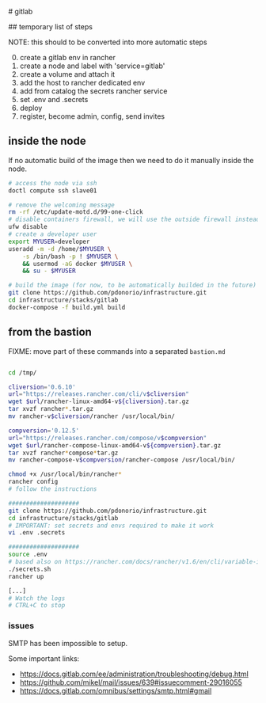 
# gitlab

## temporary list of steps

NOTE: this should to be converted into more automatic steps

0. create a gitlab env in rancher
1. create a node and label with 'service=gitlab'
2. create a volume and attach it 
3. add the host to rancher dedicated env
4. add from catalog the secrets rancher service
5. set .env and .secrets
6. deploy
7. register, become admin, config, send invites


## inside the node

If no automatic build of the image then we need to do it manually inside the node.

```bash
# access the node via ssh
doctl compute ssh slave01

# remove the welcoming message
rm -rf /etc/update-motd.d/99-one-click
# disable containers firewall, we will use the outside firewall instead
ufw disable
# create a developer user
export MYUSER=developer
useradd -m -d /home/$MYUSER \
    -s /bin/bash -p ! $MYUSER \
    && usermod -aG docker $MYUSER \
    && su - $MYUSER

# build the image (for now, to be automatically builded in the future)
git clone https://github.com/pdonorio/infrastructure.git
cd infrastructure/stacks/gitlab
docker-compose -f build.yml build

```

## from the bastion

FIXME: move part of these commands into a separated `bastion.md`

```bash

cd /tmp/

cliversion='0.6.10'
url="https://releases.rancher.com/cli/v$cliversion"
wget $url/rancher-linux-amd64-v${cliversion}.tar.gz
tar xvzf rancher*.tar.gz
mv rancher-v$cliversion/rancher /usr/local/bin/

compversion='0.12.5'
url="https://releases.rancher.com/compose/v$compversion"
wget $url/rancher-compose-linux-amd64-v${compversion}.tar.gz
tar xvzf rancher*compose*tar.gz
mv rancher-compose-v$compversion/rancher-compose /usr/local/bin/

chmod +x /usr/local/bin/rancher*
rancher config
# follow the instructions

####################
git clone https://github.com/pdonorio/infrastructure.git
cd infrastructure/stacks/gitlab
# IMPORTANT: set secrets and envs required to make it work
vi .env .secrets

####################
source .env
# based also on https://rancher.com/docs/rancher/v1.6/en/cli/variable-interpolation/
./secrets.sh
rancher up

[...]
# Watch the logs
# CTRL+C to stop

```

### issues

SMTP has been impossible to setup.

Some important links:

- https://docs.gitlab.com/ee/administration/troubleshooting/debug.html
- https://github.com/mikel/mail/issues/639#issuecomment-29016055
- https://docs.gitlab.com/omnibus/settings/smtp.html#gmail

